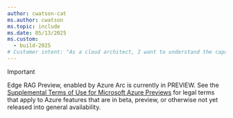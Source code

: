 ```yaml
---
author: cwatson-cat
ms.author: cwatson
ms.topic: include
ms.date: 05/13/2025
ms.custom:
  - build-2025
# Customer intent: "As a cloud architect, I want to understand the capabilities of Edge RAG Preview with Azure Arc, so that I can evaluate its potential for managing edge computing resources in my infrastructure."
---
```

> [!IMPORTANT]
> Edge RAG Preview, enabled by Azure Arc is currently in PREVIEW.
> See the [Supplemental Terms of Use for Microsoft Azure Previews](https://azure.microsoft.com/support/legal/preview-supplemental-terms/) for legal terms that apply to Azure features that are in beta, preview, or otherwise not yet released into general availability.